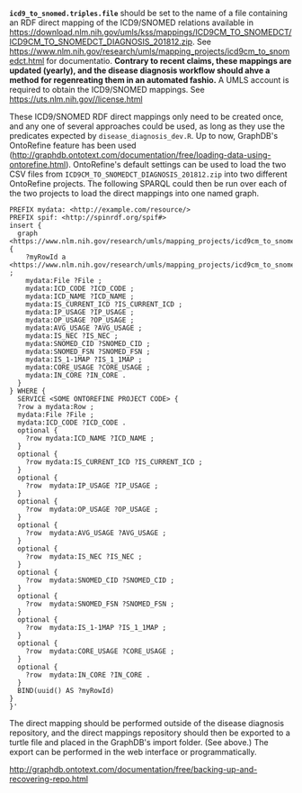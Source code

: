 **`icd9_to_snomed.triples.file`** should be set to the name of a file containing an RDF direct mapping of the ICD9/SNOMED relations available in https://download.nlm.nih.gov/umls/kss/mappings/ICD9CM_TO_SNOMEDCT/ICD9CM_TO_SNOMEDCT_DIAGNOSIS_201812.zip. See https://www.nlm.nih.gov/research/umls/mapping_projects/icd9cm_to_snomedct.html for documentatio. **Contrary to recent claims, these mappings are updated (yearly), and the disease diagnosis workflow should ahve a method for regenreating them in an automated fashio.** A UMLS account is required to obtain the ICD9/SNOMED mappings. See https://uts.nlm.nih.gov//license.html

These ICD9/SNOMED RDF direct mappings only need to be created once, and any one of several approaches could be used, as long as they use the predicates expected by  `disease_diagnosis_dev.R`. Up to now, GraphDB's OntoRefine feature has been used (http://graphdb.ontotext.com/documentation/free/loading-data-using-ontorefine.html). OntoRefine's default settings can be used to load the two CSV files from `ICD9CM_TO_SNOMEDCT_DIAGNOSIS_201812.zip` into two different OntoRefine projects. The following SPARQL could then be run over each of the two projects to load the direct mappings into one named graph. 



```SPARQL
PREFIX mydata: <http://example.com/resource/>
PREFIX spif: <http://spinrdf.org/spif#>
insert {
  graph <https://www.nlm.nih.gov/research/umls/mapping_projects/icd9cm_to_snomedct.html> {
    ?myRowId a <https://www.nlm.nih.gov/research/umls/mapping_projects/icd9cm_to_snomedct.html> ;
    mydata:File ?File ;
    mydata:ICD_CODE ?ICD_CODE ;
    mydata:ICD_NAME ?ICD_NAME ;
    mydata:IS_CURRENT_ICD ?IS_CURRENT_ICD ;
    mydata:IP_USAGE ?IP_USAGE ;
    mydata:OP_USAGE ?OP_USAGE ;
    mydata:AVG_USAGE ?AVG_USAGE ;
    mydata:IS_NEC ?IS_NEC ;
    mydata:SNOMED_CID ?SNOMED_CID ;
    mydata:SNOMED_FSN ?SNOMED_FSN ;
    mydata:IS_1-1MAP ?IS_1_1MAP ;
    mydata:CORE_USAGE ?CORE_USAGE ;
    mydata:IN_CORE ?IN_CORE .
  }
} WHERE {
  SERVICE <SOME ONTOREFINE PROJECT CODE> {
  ?row a mydata:Row ;
  mydata:File ?File ;
  mydata:ICD_CODE ?ICD_CODE .
  optional {
    ?row mydata:ICD_NAME ?ICD_NAME ;
  }
  optional {
    ?row mydata:IS_CURRENT_ICD ?IS_CURRENT_ICD ;
  }
  optional {
    ?row  mydata:IP_USAGE ?IP_USAGE ;
  }
  optional {
    ?row  mydata:OP_USAGE ?OP_USAGE ;
  }
  optional {
    ?row  mydata:AVG_USAGE ?AVG_USAGE ;
  }
  optional {
    ?row  mydata:IS_NEC ?IS_NEC ;
  }
  optional {
    ?row  mydata:SNOMED_CID ?SNOMED_CID ;
  }
  optional {
    ?row  mydata:SNOMED_FSN ?SNOMED_FSN ;
  }
  optional {
    ?row  mydata:IS_1-1MAP ?IS_1_1MAP ;
  }
  optional {
    ?row  mydata:CORE_USAGE ?CORE_USAGE ;
  }
  optional {
    ?row  mydata:IN_CORE ?IN_CORE .
  }
  BIND(uuid() AS ?myRowId)
}
}'
```

The direct mapping should be performed outside of the disease diagnosis repository, and the direct mappings repository should then be exported to a turtle file and placed in the GraphDB's import folder. (See above.) The export can be performed in the web interface or programmatically.

http://graphdb.ontotext.com/documentation/free/backing-up-and-recovering-repo.html
